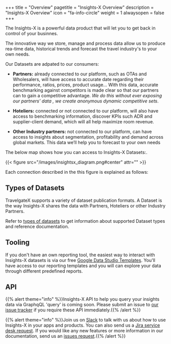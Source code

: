 +++
title = "Overview"
pagetitle = "Insights-X Overview"
description = "Insights-X Overview"
icon = "fa-info-circle"
weight = 1
alwaysopen = false
+++

The Insights-X is a powerful data product that will let you to get back in control of your businnes.

The innovative way we store, manage and process data allow us to produce rea-time data, historical trends and forecast the travel industry's to your own needs.

Our Datasets are adpated to our consumers:

* **Partners:** already connected to our platform, such as OTAs and Wholesalers, will have access to accurate date regarding their performance, ratios, prices, product usage... With this data, accurate benchmarking against competitors is made clear so that our partners can to gain a competitive advantage. _We do this without ever exposing our partners’ data , we create anonymous dynamic competitive sets_. 
 
* **Hoteliers:** connected or not connected to our platform, will also have access to benchmarking information, discover KPIs such ADR and supplier-client demand, which will all help maximize room revenue.

* **Other Industry partners:** not connected to our platform, can have access to insights about segmentation, profitability and demand across global markets. This data we’ll help you to forecast to your own needs

The below map shows how you can access to Insights-X Datasets:.

{{< figure src="/images/insightsx_diagram.png#center" attr="" >}}

Each connection described in the this figure is explained as follows:

## Types of Datasets
TravelgateX supports a variety of dataset publication formats. A Dataset is the way Insights-X shares the data with Partners, Hoteliers or other Industry Partners.

Refer to [types of datasets](/insights-x/datasets/types-of-datasets/) to get information about supported Dataset types and reference documentation.

## Tooling
If you don't have an own reporting tool, the easiest way to interact with Insights-X datasets is via our free [Google Data Studio Templates](https://datastudio.google.com/u/0/navigation/reporting). 
You'll have access to our reporting templates and you will can explore your data through different predefined reports.

## API
{{% alert theme="info" %}}Insights-X API to help you query your insights data via GraphqQL 'query' is coming soon. 
Please submit an issue to <a href="https://github.com/travelgateX/Issue-tracker">our issue tracker</a> if you require these API immediately.{{% /alert %}}



{{% alert theme="info" %}}Join us on [Slack](https://slack.travelgatex.com/) to talk with us about how to use Insights-X in your apps and products. 
You can also send us a [Jira service desk request](https://xmltravelgate.atlassian.net/servicedesk/customer/portal/7). 
If you would like any new features or more information in our documentation, send us an [issues request](https://github.com/travelgateX/Issue-tracker).{{% /alert %}}
